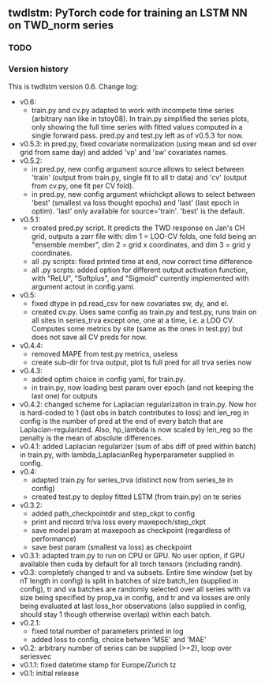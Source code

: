 twdlstm: PyTorch code for training an LSTM NN on TWD_norm series
----------------------------------------------------------------

### TODO


### Version history

This is twdlstm version 0.6. Change log:
* v0.6:
  - train.py and cv.py adapted to work with incompete time series (arbitrary nan like in tstoy08). In train.py simplified the series plots, only showing the full time series with fitted values computed in a single forward pass. pred.py and test.py left as of v0.5.3 for now.
* v0.5.3: in pred.py, fixed covariate normalization (using mean and sd over grid from same day) and added 'vp' and 'sw' covariates names.
* v0.5.2:
  - in pred.py, new config argument source allows to select between 'train' (output from train.py, single fit to all tr data) and 'cv' (output from cv.py, one fit per CV fold).
  - in pred.py, new config argument whichckpt allows to select between 'best' (smallest va loss thought epochs) and 'last' (last epoch in optim). 'last' only available for source='train'. 'best' is the default. 
* v0.5.1:
  - created pred.py script. It predicts the TWD response on Jan's CH grid, outputs a zarr file with: dim 1 = LOO-CV folds, one fold being an "ensemble member", dim 2 = grid x coordinates, and dim 3 = grid y coordinates.
  - all .py scripts: fixed printed time at end, now correct time difference
  - all .py scrpts: added option for different output activation function, with "ReLU", "Softplus", and "Sigmoid" currently implemented with argument actout in config.yaml.
* v0.5:
  - fixed dtype in pd.read_csv for new covariates sw, dy, and el.
  - created cv.py. Uses same config as train.py and test.py, runs train on all sites in series_trva except one, one at a time, i.e. a LOO CV. Computes some metrics by site (same as the ones in test.py) but does not save all CV preds for now.
* v0.4.4:
  - removed MAPE from test.py metrics, useless
  - create sub-dir for trva output, plot ts full pred for all trva series now
* v0.4.3:
  - added optim choice in config yaml, for train.py.
  - in train.py, now loading best param over epoch (and not keeping the last one) for outputs
* v0.4.2: changed scheme for Laplacian regularization in train.py. Now hor is hard-coded to 1 (last obs in batch contributes to loss) and len_reg in config is the number of pred at the end of every batch that are Laplacian-regularized. Also, hp_lambda is now scaled by len_reg so the penalty is the mean of absolute differences.
* v0.4.1: added Laplacian regularizer (sum of abs diff of pred within batch) in train.py, with lambda_LaplacianReg hyperparameter supplied in config.
* v0.4:
  - adapted train.py for series_trva (distinct now from series_te in config)
  - created test.py to deploy fitted LSTM (from train.py) on te series
* v0.3.2:
  - added path_checkpointdir and step_ckpt to config
  - print and record tr/va loss every maxepoch/step_ckpt
  - save model param at maxepoch as checkpoint (regardless of performance)
  - save best param (smallest va loss) as checkpoint
* v0.3.1: adapted train.py to run on CPU or GPU. No user option, if GPU available then cuda by default for all torch tensors (including randn).
* v0.3: completely changed tr and va subsets. Entire time window (set by nT length in config) is split in batches of size batch_len (supplied in config), tr and va batches are randomly selected over all series with va size being specified by prop_va in config, and tr and va losses are only being evaluated at last loss_hor observations (also supplied in config, should stay 1 though otherwise overlap) within each batch.
* v0.2.1:
  - fixed total number of parameters printed in log
  - added loss to config, choice betwen 'MSE' and 'MAE'
* v0.2: arbitrary number of series can be supplied (>=2), loop over seriesvec
* v0.1.1: fixed datetime stamp for Europe/Zurich tz
* v0.1: initial release
